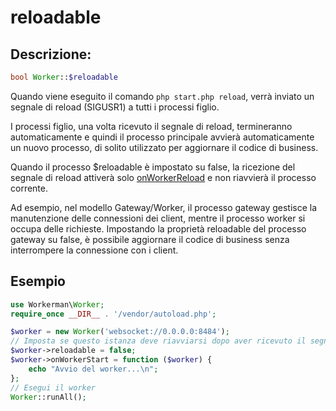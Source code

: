 # reloadable
## Descrizione:
```php
bool Worker::$reloadable
```

Quando viene eseguito il comando `php start.php reload`, verrà inviato un segnale di reload (SIGUSR1) a tutti i processi figlio.

I processi figlio, una volta ricevuto il segnale di reload, termineranno automaticamente e quindi il processo principale avvierà automaticamente un nuovo processo, di solito utilizzato per aggiornare il codice di business.

Quando il processo $reloadable è impostato su false, la ricezione del segnale di reload attiverà solo [onWorkerReload](on-worker-reload.md) e non riavvierà il processo corrente.

Ad esempio, nel modello Gateway/Worker, il processo gateway gestisce la manutenzione delle connessioni dei client, mentre il processo worker si occupa delle richieste. Impostando la proprietà reloadable del processo gateway su false, è possibile aggiornare il codice di business senza interrompere la connessione con i client.

## Esempio

```php
use Workerman\Worker;
require_once __DIR__ . '/vendor/autoload.php';

$worker = new Worker('websocket://0.0.0.0:8484');
// Imposta se questo istanza deve riavviarsi dopo aver ricevuto il segnale di reload
$worker->reloadable = false;
$worker->onWorkerStart = function ($worker) {
    echo "Avvio del worker...\n";
};
// Esegui il worker
Worker::runAll();
```
